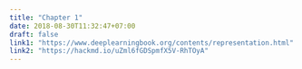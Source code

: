 ```yaml
---
title: "Chapter 1"
date: 2018-08-30T11:32:47+07:00
draft: false
link1: "https://www.deeplearningbook.org/contents/representation.html"
link2: "https://hackmd.io/uZml6fGDSpmfX5V-RhTOyA"
---
```

